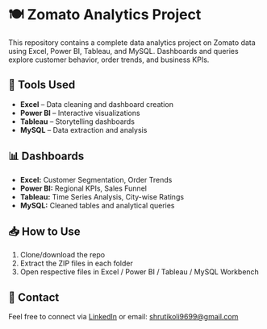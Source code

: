 # 🍽️ Zomato Analytics Project

This repository contains a complete data analytics project on Zomato data using Excel, Power BI, Tableau, and MySQL. Dashboards and queries explore customer behavior, order trends, and business KPIs.

## 🔧 Tools Used
- **Excel** – Data cleaning and dashboard creation
- **Power BI** – Interactive visualizations
- **Tableau** – Storytelling dashboards
- **MySQL** – Data extraction and analysis

## 📊 Dashboards

- **Excel:** Customer Segmentation, Order Trends
- **Power BI:** Regional KPIs, Sales Funnel
- **Tableau:** Time Series Analysis, City-wise Ratings
- **MySQL:** Cleaned tables and analytical queries

## 📥 How to Use

1. Clone/download the repo
2. Extract the ZIP files in each folder
3. Open respective files in Excel / Power BI / Tableau / MySQL Workbench

## 📧 Contact

Feel free to connect via [LinkedIn](https://linkedin.com/in/shrutikoli9699) or email: shrutikoli9699@gmail.com

